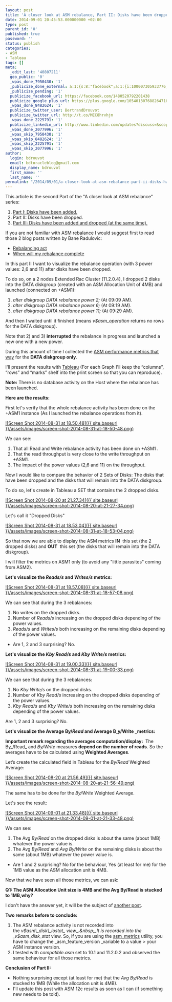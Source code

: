 ```yaml
---
layout: post
title: 'A closer look at ASM rebalance, Part II: Disks have been dropped'
date: 2014-09-01 20:45:53.000000000 +02:00
type: post
parent_id: '0'
published: true
password: ''
status: publish
categories:
- ASM
- Tableau
tags: []
meta:
  _edit_last: '40807211'
  geo_public: '0'
  _wpas_done_7950430: '1'
  _publicize_done_external: a:1:{s:8:"facebook";a:1:{i:100007305933776;b:1;}}
  _publicize_pending: '1'
  publicize_facebook_url: https://facebook.com/1480520792201438
  publicize_google_plus_url: https://plus.google.com/105401307688264718604/posts/HSXgpB89row
  _wpas_done_8482624: '1'
  publicize_twitter_user: BertrandDrouvot
  publicize_twitter_url: http://t.co/MEC8hrvhjm
  _wpas_done_2225791: '1'
  publicize_linkedin_url: http://www.linkedin.com/updates?discuss=&scope=16310177&stype=M&topic=5912294117974511616&type=U&a=D3Fc
  _wpas_done_2077996: '1'
  _wpas_skip_7950430: '1'
  _wpas_skip_8482624: '1'
  _wpas_skip_2225791: '1'
  _wpas_skip_2077996: '1'
author:
  login: bdrouvot
  email: bdtoracleblog@gmail.com
  display_name: bdrouvot
  first_name: ''
  last_name: ''
permalink: "/2014/09/01/a-closer-look-at-asm-rebalance-part-ii-disks-have-been-dropped/"
---
```

This article is the second&nbsp;Part of the "A closer look at ASM rebalance" series:

1. [Part I: Disks have been added.](http://bdrouvot.wordpress.com/2014/08/25/a-closer-look-at-asm-rebalance-part-i-disks-have-been-added/ "A closer look at ASM rebalance, Part I: Disks have been added")
2. Part II: Disks have been dropped.
3. [Part III: Disks have been added and dropped (at the same time).](http://bdrouvot.wordpress.com/2014/09/01/a-closer-look-at-asm-rebalance-part-iii-disks-have-been-added-and-dropped-at-the-same-time/ "A closer look at ASM rebalance, Part III: Disks have been added and dropped (at the same time)")

If you are not familiar with ASM rebalance I would suggest first to read those 2 blog posts written by&nbsp;Bane Radulovic:

- [Rebalancing act](http://asmsupportguy.blogspot.com.au/2011/11/rebalancing-act.html)
- [When will my rebalance complete](http://asmsupportguy.blogspot.fr/2012/07/when-will-my-rebalance-complete.html)

In this part II I want to visualize the rebalance operation (with 3 power values: 2,6 and 11) after&nbsp;disks have been dropped.

To do so, on a&nbsp;2 nodes Extended Rac Cluster (11.2.0.4),&nbsp;I dropped&nbsp;2 disks into the DATA diskgroup (created with an ASM Allocation Unit of 4MB) and launched (connected on +ASM1):

1. _alter diskgroup DATA rebalance power 2;_ (At 09:09&nbsp;AM).
2. _alter diskgroup DATA rebalance power 6;_ (At 09:19&nbsp;AM).
3. _alter diskgroup DATA rebalance power 11;_&nbsp;(At 09:29&nbsp;AM).

And then I waited until it finished (means _v$asm\_operation_ returns no rows for the DATA diskgroup).

Note that 2) and 3) **interrupted** the rebalance in progress and launched a new one with a new power.

During this amount of time I collected the [ASM performance metrics that way](http://bdrouvot.wordpress.com/2014/07/08/graphing-asm-performance-metrics/ "Graphing ASM performance metrics")&nbsp;for the **DATA diskgroup only**.

I'll present the results with [Tableau](http://www.tableausoftware.com/public//community) (For each Graph I'll keep the “columns”, “rows” and “marks” shelf into the print screen so that you can reproduce).

**Note:** There is no database activity on the Host where the rebalance has been launched.

**Here are the results:**

First let's verify that the whole rebalance activity has been done on the +ASM1 instance (As I launched the rebalance operations&nbsp;from&nbsp;it).

[![Screen Shot 2014-08-31 at 18.50.48]({{ site.baseurl }}/assets/images/screen-shot-2014-08-31-at-18-50-48.png)](https://bdrouvot.files.wordpress.com/2014/08/screen-shot-2014-08-31-at-18-50-48.png)

We can see:

1. That all Read and Write rebalance activity has been done on +ASM1 .
2. That the read throughput is very close to the write throughput on +ASM1.
3. The impact of the power values&nbsp;(2,6 and 11) on the throughput.

Now I would like to compare the behavior of 2 Sets of Disks: The disks that have been dropped&nbsp;and the disks that will remain into&nbsp;the DATA diskgroup.

To do so, let's create in Tableau a SET that contains the 2 dropped&nbsp;disks.

[![Screen Shot 2014-08-20 at 21.27.34]({{ site.baseurl }}/assets/images/screen-shot-2014-08-20-at-21-27-34.png)](https://bdrouvot.files.wordpress.com/2014/08/screen-shot-2014-08-20-at-21-27-34.png)

Let's call it "Dropped Disks"

[![Screen Shot 2014-08-31 at 18.53.04]({{ site.baseurl }}/assets/images/screen-shot-2014-08-31-at-18-53-04.png)](https://bdrouvot.files.wordpress.com/2014/08/screen-shot-2014-08-31-at-18-53-04.png)

So that now we&nbsp;are&nbsp;able to display the ASM metrics **IN** &nbsp;this set (the 2 dropped&nbsp;disks) and **OUT** &nbsp;this set (the disks that will remain into&nbsp;the DATA diskgroup).

I will filter the metrics on ASM1 only (to avoid any "little parasites" coming from ASM2).

**Let's visualize&nbsp;the _Reads/s_ and _Writes/s_ metrics:**

[![Screen Shot 2014-08-31 at 18.57.08]({{ site.baseurl }}/assets/images/screen-shot-2014-08-31-at-18-57-08.png)](https://bdrouvot.files.wordpress.com/2014/08/screen-shot-2014-08-31-at-18-57-08.png)

We can see that during the 3 rebalances:

1. No writes&nbsp;on the dropped disks.
2. Number of _Reads/s_ increasing on the dropped&nbsp;disks depending of the power values.
3. _Reads/s_ and _Writes/s_ both&nbsp;increasing on the remaining&nbsp;disks depending of the power values.

- Are 1, 2 and 3 surprising? No.

**Let's visualize&nbsp;the _Kby&nbsp;Read/s_ and _Kby&nbsp;Write/s_ metrics:**

[![Screen Shot 2014-08-31 at 19.00.33]({{ site.baseurl }}/assets/images/screen-shot-2014-08-31-at-19-00-33.png)](https://bdrouvot.files.wordpress.com/2014/08/screen-shot-2014-08-31-at-19-00-33.png)

We can see that during the 3 rebalances:

1. No _Kby Write/s_ on the dropped&nbsp;disks.
2. Number of _Kby Read/s_ increasing on the dropped&nbsp;disks depending of the power values.
3. _Kby Read/s_ and _Kby Write/s_ both&nbsp;increasing on the remaining&nbsp;disks depending of the power values.

Are 1, 2 and 3 surprising? No.

**Let's visualize&nbsp;the Average By/_Read_&nbsp;and Average&nbsp;B_y/Write&nbsp;_metrics:**

**Important remark regarding the&nbsp;averages computation/display:&nbsp;** The By_/Read_ and _By/Write_&nbsp;measures **depend on the number of reads**. So the averages have to be calculated using **Weighted Averages**.

Let’s create the calculated field in Tableau for the _By/Read_ Weighted Average:

[![Screen Shot 2014-08-20 at 21.56.49]({{ site.baseurl }}/assets/images/screen-shot-2014-08-20-at-21-56-49.png)](https://bdrouvot.files.wordpress.com/2014/08/screen-shot-2014-08-20-at-21-56-49.png)

The same has to be done for the _By/Write_&nbsp;Weighted Average.

Let's see the result:

[![Screen Shot 2014-09-01 at 21.33.48]({{ site.baseurl }}/assets/images/screen-shot-2014-09-01-at-21-33-48.png)](https://bdrouvot.files.wordpress.com/2014/09/screen-shot-2014-09-01-at-21-33-48.png)

We can see:

1. The Avg _By/Read_&nbsp;on the dropped&nbsp;disks is about the same (about 1MB) whatever the power value is.
2. The Avg _By/Read_&nbsp;and _Avg By/Write_ on the remaining&nbsp;disks is about the same (about 1MB) whatever the power value is.

- Are 1 and 2 surprising? No for the behaviour, Yes (at least for me) for the 1MB value as the ASM allocation unit is 4MB.

Now that we have seen all those metrics, we can ask:

**Q1: The ASM Allocation Unit size is 4MB and the Avg By/Read is stucked to 1MB,why?**

I don't have the answer yet,&nbsp;it will be the subject of [another post](http://bdrouvot.wordpress.com/2014/09/03/asm-rebalance-why-is-the-avg-byread-equal-to-1mb-while-the-allocation-unit-is-4mb/ "ASM Rebalance: Why is the avg By/Read equal to 1MB while the allocation unit is 4MB?").

**Two remarks before to conclude:**

1. The ASM rebalance activity is not recorded into the&nbsp;_v$asm\_disk\_iostat_ view_.&nbsp;_It is recorded into the _v$asm\_disk\_stat_ view. So, if you are using the [asm\_metrics](http://bdrouvot.wordpress.com/asm_metrics_script/ "asm\_metrics")&nbsp;utility, you have to change the&nbsp;_asm\_feature\_version&nbsp;_variable to a value \> your ASM instance version.
2. I tested with _compatible.asm_&nbsp;set to 10.1 and 11.2.0.2 and observed the same behaviour for all those metrics.

**Conclusion of Part II:**

- Nothing surprising except (at least for me) that the _Avg By/Read_ is stucked to 1MB (While the allocation unit is 4MB).
- I'll update this post with ASM 12c results as soon as I can (if something new needs to be told).
